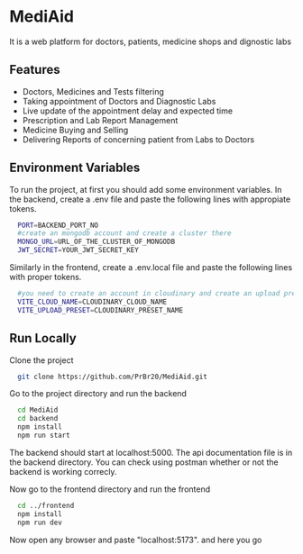 # MediAid

It is a web platform for doctors, patients, medicine shops and dignostic labs

## Features

- Doctors, Medicines and Tests filtering
- Taking appointment of Doctors and Diagnostic Labs
- Live update of the appointment delay and expected time
- Prescription and Lab Report Management
- Medicine Buying and Selling
- Delivering Reports of concerning patient from Labs to Doctors

## Environment Variables

To run the project, at first you should add some environment variables.
In the backend, create a .env file and paste the following lines with appropiate tokens.

```bash
  PORT=BACKEND_PORT_NO
  #create an mongodb account and create a cluster there
  MONGO_URL=URL_OF_THE_CLUSTER_OF_MONGODB
  JWT_SECRET=YOUR_JWT_SECRET_KEY
```

Similarly in the frontend, create a .env.local file and paste the following lines with proper tokens.

```bash
  #you need to create an account in cloudinary and create an upload preset in cloudinary
  VITE_CLOUD_NAME=CLOUDINARY_CLOUD_NAME
  VITE_UPLOAD_PRESET=CLOUDINARY_PRESET_NAME
```

## Run Locally

Clone the project

```bash
  git clone https://github.com/PrBr20/MediAid.git
```

Go to the project directory and run the backend

```bash
  cd MediAid
  cd backend
  npm install
  npm run start
```

The backend should start at localhost:5000. The api documentation file is in the backend directory. You can check using postman whether or not the backend is working correcly.

Now go to the frontend directory and run the frontend

```bash
  cd ../frontend
  npm install
  npm run dev
```

Now open any browser and paste "localhost:5173". and here you go
